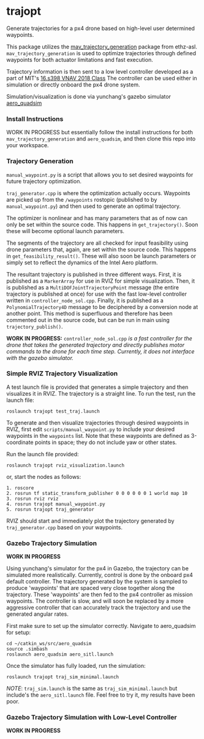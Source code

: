 # trajopt

Generate trajectories for a px4 drone based on high-level user determined waypoints.

This package utilizes the [mav_trajectory_generation](https://github.com/ethz-asl/mav_trajectory_generation) package from ethz-asl.
``mav_trajectory_generation`` is used to optimize trajectories through defined waypoints for both actuator limitations and fast execution.

Trajectory information is then sent to a low level controller developed as a part of MIT's [16.s398 VNAV 2018 Class](https://github.mit.edu/VNAV2018)
The controller can be used either in simulation or directly onboard the px4 drone system.

Simulation/visualization is done via yunchang's gazebo simulator [aero_quadsim](https://github.mit.edu/yunchang/aero_quadsim)


### Install Instructions

WORK IN PROGRESS but essentially follow the install instructions for both ```mav_trajectory_generation``` and ```aero_quadsim```, and then clone this repo into your workspace.


### Trajectory Generation

``manual_waypoint.py`` is a script that allows you to set desired waypoints for future trajectory optimization.

``traj_generator.cpp`` is where the optimization actually occurs. Waypoints are picked up from the ```/waypoints``` rostopic (published to by ```manual_waypoint.py```) and then used to generate an optimal trajectory.

The optimizer is nonlinear and has many parameters that as of now can only be set within the source code. This happens in ```get_trajectory()```. Soon these will become optional launch parameters.

The segments of the trajectory are all checked for input feasibility using drone parameters that, again, are set within the source code. This happens in ```get_feasibility_result()```. These will also soon be launch parameters or simply set to reflect the dynamics of the Intel Aero platform.

The resultant trajectory is published in three different ways. First, it is published as a ```MarkerArray``` for use in RVIZ for simple visualization. Then, it is published as a ```MultiDOFJointTrajectoryPoint``` message (the entire trajectory is published at once) for use with the fast low-level controller written in ```controller_node_sol.cpp```. Finally, it is published as a ```PolynomialTrajectory4D``` message to be deciphered by a conversion node at another point. This method is superfluous and therefore has been commented out in the source code, but can be run in main using ```trajectory_publish()```.

**WORK IN PROGRESS:**
``controller_node_sol.cpp`` *is a fast controller for the drone that takes the generated trajectory and directly publishes motor commands to the drone for each time step. Currently, it does not interface with the gazebo simulator.*

### Simple RVIZ Trajectory Visualization

A test launch file is provided that generates a simple trajectory and then visualizes it in RVIZ. The trajectory is a straight line. To run the test, run the launch file:
```
roslaunch trajopt test_traj.launch
```

To generate and then visualize trajectories through desired waypoints in RVIZ, first edit ```scripts/manual_waypoint.py``` to include your desired waypoints in the ```waypoints``` list. Note that these waypoints are defined as 3-coordinate points in space; they do not include yaw or other states.

Run the launch file provided:
```
roslaunch trajopt rviz_visualization.launch
```

or, start the nodes as follows:
```
1. roscore
2. rosrun tf static_transform_publisher 0 0 0 0 0 0 1 world map 10
3. rosrun rviz rviz
4. rosrun trajopt manual_waypoint.py
5. rosrun trajopt traj_generator
```

RVIZ should start and immediately plot the trajectory generated by ```traj_generator.cpp``` based on your waypoints.


### Gazebo Trajectory Simulation

**WORK IN PROGRESS**

Using yunchang's simulator for the px4 in Gazebo, the trajectory can be simulated more realistically. Currently, control is done by the onboard px4 default controller. The trajectory generated by the system is sampled to produce 'waypoints' that are spaced very close together along the trajectory. These 'waypoints' are then fed to the px4 controller as mission waypoints. The controller is slow, and will soon be replaced by a more aggressive controller that can accurately track the trajectory and use the generated angular rates.

First make sure to set up the simulator correctly. Navigate to aero_quadsim for setup:
```
cd ~/catkin_ws/src/aero_quadsim
source .simbash
roslaunch aero_quadsim aero_sitl.launch
```

Once the simulator has fully loaded, run the simulation:
```
roslaunch trajopt traj_sim_minimal.launch
```

*NOTE*: ```traj_sim.launch``` is the same as ```traj_sim_minimal.launch``` but include's the ```aero_sitl.launch``` file. Feel free to try it, my results have been poor.


### Gazebo Trajectory Simulation with Low-Level Controller

**WORK IN PROGRESS**
